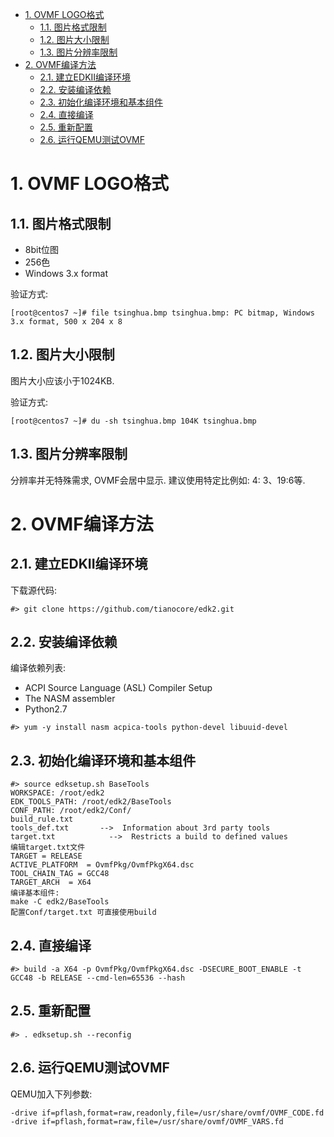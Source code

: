 
<!-- @import "[TOC]" {cmd="toc" depthFrom=1 depthTo=6 orderedList=false} -->

<!-- code_chunk_output -->

- [1. OVMF LOGO格式](#1-ovmf-logo格式)
  - [1.1. 图片格式限制](#11-图片格式限制)
  - [1.2. 图片大小限制](#12-图片大小限制)
  - [1.3. 图片分辨率限制](#13-图片分辨率限制)
- [2. OVMF编译方法](#2-ovmf编译方法)
  - [2.1. 建立EDKII编译环境](#21-建立edkii编译环境)
  - [2.2. 安装编译依赖](#22-安装编译依赖)
  - [2.3. 初始化编译环境和基本组件](#23-初始化编译环境和基本组件)
  - [2.4. 直接编译](#24-直接编译)
  - [2.5. 重新配置](#25-重新配置)
  - [2.6. 运行QEMU测试OVMF](#26-运行qemu测试ovmf)

<!-- /code_chunk_output -->

# 1. OVMF LOGO格式

## 1.1. 图片格式限制

- 8bit位图
- 256色
- Windows 3.x format

验证方式: 

```
[root@centos7 ~]# file tsinghua.bmp tsinghua.bmp: PC bitmap, Windows 3.x format, 500 x 204 x 8
```

## 1.2. 图片大小限制

图片大小应该小于1024KB. 

验证方式: 

```
[root@centos7 ~]# du -sh tsinghua.bmp 104K tsinghua.bmp
```

## 1.3. 图片分辨率限制

分辨率并无特殊需求, OVMF会居中显示. 建议使用特定比例如: 4: 3、19:6等. 

# 2. OVMF编译方法

## 2.1. 建立EDKII编译环境

下载源代码: 

```
#> git clone https://github.com/tianocore/edk2.git
```

## 2.2. 安装编译依赖

编译依赖列表: 

- ACPI Source Language (ASL) Compiler Setup
- The NASM assembler
- Python2.7

```
#> yum -y install nasm acpica-tools python-devel libuuid-devel
```

## 2.3. 初始化编译环境和基本组件

```
#> source edksetup.sh BaseTools
WORKSPACE: /root/edk2
EDK_TOOLS_PATH: /root/edk2/BaseTools
CONF_PATH: /root/edk2/Conf/
build_rule.txt
tools_def.txt       -->  Information about 3rd party tools 
target.txt            -->  Restricts a build to defined values
编辑target.txt文件
TARGET = RELEASE
ACTIVE_PLATFORM  = OvmfPkg/OvmfPkgX64.dsc
TOOL_CHAIN_TAG = GCC48
TARGET_ARCH  = X64
编译基本组件: 
make -C edk2/BaseTools
配置Conf/target.txt 可直接使用build
```

## 2.4. 直接编译

```
#> build -a X64 -p OvmfPkg/OvmfPkgX64.dsc -DSECURE_BOOT_ENABLE -t GCC48 -b RELEASE --cmd-len=65536 --hash
```

## 2.5. 重新配置

```
#> . edksetup.sh --reconfig
```

## 2.6. 运行QEMU测试OVMF

QEMU加入下列参数: 

```
-drive if=pflash,format=raw,readonly,file=/usr/share/ovmf/OVMF_CODE.fd -drive if=pflash,format=raw,file=/usr/share/ovmf/OVMF_VARS.fd
```